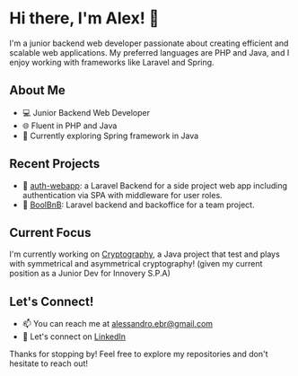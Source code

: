 # Hi there, I'm Alex! 👋

I'm a junior backend web developer passionate about creating efficient and scalable web applications. My preferred languages are PHP and Java, and I enjoy working with frameworks like Laravel and Spring.

## About Me
- 💻 Junior Backend Web Developer
- 🌐 Fluent in PHP and Java
- 🚀 Currently exploring Spring framework in Java

## Recent Projects
- 🌱 [auth-webapp](https://github.com/aalexebr/auth-web-app-laravel): a Laravel Backend for a side project web app including authentication via SPA with middleware for user roles.
- 🚧 [BoolBnB](https://github.com/aalexebr/final-project-boolbnb-vue): Laravel backend and backoffice for a team project.

## Current Focus
I'm currently working on [Cryptography](https://github.com/aalexebr/cryptogtraphy-test), a Java project that test and plays with symmetrical and asymmetrical cryptography!
(given my current position as a Junior Dev for Innovery S.P.A)

## Let's Connect!
- 📫 You can reach me at [alessandro.ebr@gmail.com](mailto:alessandro.ebr@gmail.com)
- 💬 Let's connect on [LinkedIn](https://www.linkedin.com/in/alessandroebreo/)


Thanks for stopping by! Feel free to explore my repositories and don't hesitate to reach out!
